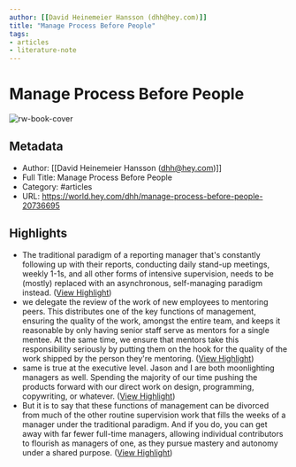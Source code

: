 ```yaml
---
author: [[David Heinemeier Hansson (dhh@hey.com)]]
title: "Manage Process Before People"
tags: 
- articles
- literature-note
---
```

# Manage Process Before People

![rw-book-cover](https://world.hey.com/dhh/avatar-20210222112907000000-293866624)

## Metadata
- Author: [[David Heinemeier Hansson (dhh@hey.com)]]
- Full Title: Manage Process Before People
- Category: #articles
- URL: https://world.hey.com/dhh/manage-process-before-people-20736695

## Highlights
- The traditional paradigm of a reporting manager that's constantly following up with their reports, conducting daily stand-up meetings, weekly 1-1s, and all other forms of intensive supervision, needs to be (mostly) replaced with an asynchronous, self-managing paradigm instead. ([View Highlight](https://read.readwise.io/read/01h1a1h0hrahdr21xykep86ppp))
- we delegate the review of the work of new employees to mentoring peers. This distributes one of the key functions of management, ensuring the quality of the work, amongst the entire team, and keeps it reasonable by only having senior staff serve as mentors for a single mentee. At the same time, we ensure that mentors take this responsibility seriously by putting them on the hook for the quality of the work shipped by the person they're mentoring. ([View Highlight](https://read.readwise.io/read/01h1a1k6zrbnzve5ret7rx41dh))
- same is true at the executive level. Jason and I are both moonlighting managers as well. Spending the majority of our time pushing the products forward with our direct work on design, programming, copywriting, or whatever. ([View Highlight](https://read.readwise.io/read/01h1a1mbp9geab1h979gjch52y))
- But it is to say that these functions of management can be divorced from much of the other routine supervision work that fills the weeks of a manager under the traditional paradigm. And if you do, you can get away with far fewer full-time managers, allowing individual contributors to flourish as managers of one, as they pursue mastery and autonomy under a shared purpose. ([View Highlight](https://read.readwise.io/read/01h1a1mvf44xbggcjtenwj06ns))
